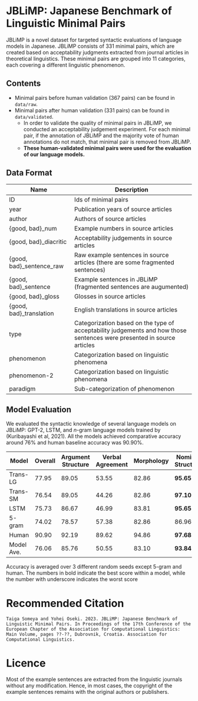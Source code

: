 # JBLiMP: Japanese Benchmark of Linguistic Minimal Pairs

JBLiMP is a novel dataset for targeted syntactic evaluations of language models in Japanese. JBLiMP consists of 331 minimal pairs, which are created based on acceptability judgments extracted from journal articles in theoretical linguistics. These minimal pairs are grouped into 11 categories, each covering a different linguistic phenomenon.


## Contents
- Minimal pairs before human validation (367 pairs) can be found in `data/raw`.
- Minimal pairs after human validation (331 pairs) can be found in `data/validated`.
    - In order to validate the quality of minimal pairs in JBLiMP, we conducted an acceptability judgement experiment. For each minimal pair, if the annotation of JBLiMP and the majority vote of human annotations do not match, that minimal pair is removed from JBLiMP.
    - **These human-validated minimal pairs were used for the evaluation of our language models.**

## Data Format
|Name|Description|
|----|-----|
|ID|Ids of minimal pairs|
|year|Publication years of source articles|
|author|Authors of source articles|
|{good, bad}_num|Example numbers in source articles|
|{good, bad}_diacritic|Acceptability judgements in source articles|
|{good, bad}_sentence_raw|Raw example sentences in source articles (there are some fragmented sentences)|
|{good, bad}_sentence|Example sentences in JBLiMP (fragmented sentences are augumented)|
|{good, bad}_gloss|Glosses in source articles|
|{good, bad}_translation|English translations in source articles|
|type|Categorization based on the type of acceptability judgements and how those sentences were presented in source articles|
|phenomenon|Categorization based on linguistic phenomena|
|phenomenon-2|Categorization based on linguistic phenomena|
|paradigm|Sub-categorization of phenomenon|

## Model Evaluation
We evaluated the syntactic knowledge of several language models on JBLiMP: GPT-2, LSTM, and _n_-gram language models trained by (Kuribayashi et al, 2021). All the models achieved comparative accuracy around 76% and human baseline accuracy was 90.90%.

| Model | Overall | Argument Structure  | Verbal Agreement| Morphology | Nominal Structure | Ellipsis | Quantifiers | Binding | Island effects| Filer-gap| NPI Licensing | Control/Raising           |
|------------------------|--------------------------|-----------|--------|-------------------------|----------------|---------------------------|-------------------------|--------------------------|---------|-------|-------------------|-------------------|
| Trans-LG  | 77.95                    | 89.05     | 53.55  | 82.86                   | **95.65** | 85.96                     | 73.81                   | 58.97                    | 75.76   | 55.56 | 50.00             | <ins> 16.67</ins> |
| Trans-SM               | 76.54                    | 89.05     | 44.26  | 82.86                   | **97.10** | 89.47                     | 71.43                   | 46.15                    | 84.85   | 55.56 | 75.00             | <ins> 0.00</ins> |
| LSTM                   | 75.73                    | 86.67     | 46.99  | 83.81                   | **95.65** | 91.23                     | 66.67                   | <ins> 41.03</ins>        | 87.88   | 44.44 | 66.67             | 50.00             |
| 5-gram                 | 74.02                    | 78.57     | 57.38  | 82.86                   | 86.96          | **89.47**            | 78.57                   | 53.85                    | 72.73   | 66.67 | <ins> 50.00</ins> | 0.00              |
| Human                  | 90.90                    | 92.19     | 89.62  | 94.86                   | **97.68** | 87.37                     | 85.71                   | 82.05                    | 92.12   | 78.52 | 90.00             | <ins> 70.00</ins> |
| Model Ave.             | 76.06                    | 85.76     | 50.55  | 83.10                   | **93.84** | 89.03                     | 72.62                   | 50.00                    | 80.31   | 55.56 | 60.42             | <ins> 16.67</ins> |

Accuracy is averaged over 3 different random seeds except 5-gram and human. The numbers in bold indicate the best score within a model, while the number with underscore indicates the worst score

# Recommended Citation
```
Taiga Someya and Yohei Oseki. 2023. JBLiMP: Japanese Benchmark of Linguistic Minimal Pairs. In Proceedings of the 17th Conference of the European Chapter of the Association for Computational Linguistics: Main Volume, pages ??-??, Dubrovnik, Croatia. Association for Computational Linguistics.
```

# Licence
Most of the example sentences are extracted from the linguistic journals without any modification. Hence, in most cases, the copyright of the example sentences remains with the original authors or publishers.
